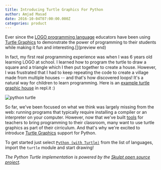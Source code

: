 ```yaml
---
title: Introducing Turtle Graphics For Python
author: Amjad Masad
date: 2016-10-04T07:00:00.000Z
categories: product
---
```


Ever since the [LOGO programming
language](https://en.wikipedia.org/wiki/Logo_programming_language) educators
have been using [Turtle Graphics](https://en.wikipedia.org/wiki/Turtle_graphics)
to demonstrate the power of programming to their students while making it fun and
interesting.[](preview end)

In fact, my first real programming experience was when I was 6 years old
learning LOGO at school. I learned how to program the turtle to draw a square
and a triangle which I then put together to create a house. However, I was frustrated
that I had to keep repeating the code to create a village made from
multiple houses -- and that's how discovered loops! It's a natural way for
children to learn programming. Here is an [example turtle graphic house](https://repl.it/DoYJ/1) in
repl.it :)

![python turtle](https://i.imgur.com/1hG5cuf.gif)

So far, we've been focused on what we think was largely missing from the web:
running programs that typically require installing a compiler or an interpreter
on your computer. However, now that we've
built [tools](https://repl.it/classroom) for teachers to bring programming to
their classroom, many want to use turtle graphics as part of their
cirriculum. And that's why we're excited to introduce [Turtle Graphics](https://docs.python.org/2/library/turtle.html)
support for Python.

To get started just select [`Python (with Turtle)`](https://repl.it/languages/python_turtle) from the list of languages,
import the `turtle` module and start drawing!

_The Python Turtle implementation is powered by the [Skulpt open source project](http://skulpt.org)._